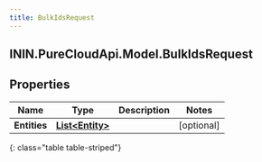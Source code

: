 ```yaml
---
title: BulkIdsRequest
---
```

## ININ.PureCloudApi.Model.BulkIdsRequest

## Properties

|Name | Type | Description | Notes|
|------------ | ------------- | ------------- | -------------|
| **Entities** | [**List&lt;Entity&gt;**](Entity.html) |  | [optional] |
{: class="table table-striped"}


